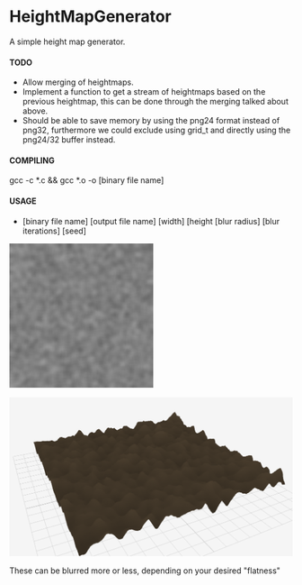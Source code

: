 # HeightMapGenerator
A simple height map generator.

#### TODO
- Allow merging of heightmaps.
- Implement a function to get a stream of heightmaps based on the previous heightmap, this can be done through the merging talked about above.
- Should be able to save memory by using the png24 format instead of png32, furthermore we could exclude using grid_t and directly using the png24/32 buffer instead.

#### COMPILING
gcc -c *.c && gcc *.o -o [binary file name]

#### USAGE
- [binary file name] [output file name] [width] [height [blur radius] [blur iterations] [seed]

![Example of 2D heightmap](https://github.com/isubasinghe/HeightMapGenerator/raw/master/heightmap.png)

![Example of 3D terrain](https://github.com/isubasinghe/HeightMapGenerator/raw/master/image.png)

These can be blurred more or less, depending on your desired "flatness"
